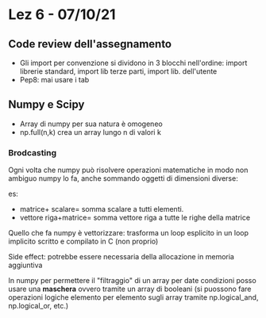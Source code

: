 # Lez 6 - 07/10/21

 

## Code review dell'assegnamento

- Gli import per convenzione si dividono in 3 blocchi nell'ordine: import librerie standard, import lib terze parti, import lib. dell'utente
- Pep8: mai usare i tab

## Numpy e Scipy

- Array di numpy per sua natura è omogeneo
- np.full(n,k) crea un array lungo n di valori k

### Brodcasting

Ogni volta che numpy può risolvere operazioni matematiche in modo non ambiguo numpy lo fa, anche sommando oggetti di dimensioni diverse:

es: 

- matrice+ scalare= somma scalare a tutti elementi.
- vettore riga+matrice= somma vettore riga a tutte le righe della matrice

Quello che fa numpy è vettorizzare: trasforma un loop esplicito in un loop implicito scritto e compilato in C (non proprio)

Side effect: potrebbe essere necessaria della allocazione in memoria aggiuntiva

In numpy per permettere il "filtraggio" di un array per date condizioni posso usare una **maschera** ovvero tramite un array di booleani (si puossono fare operazioni logiche elemento per elemento sugli array tramite np.logical_and, np.logical_or, etc.)
